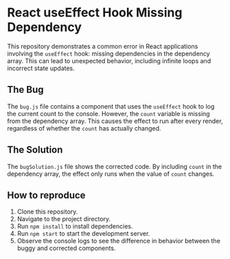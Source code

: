 # React useEffect Hook Missing Dependency

This repository demonstrates a common error in React applications involving the `useEffect` hook: missing dependencies in the dependency array.  This can lead to unexpected behavior, including infinite loops and incorrect state updates.

## The Bug
The `bug.js` file contains a component that uses the `useEffect` hook to log the current count to the console.  However, the `count` variable is missing from the dependency array. This causes the effect to run after every render, regardless of whether the `count` has actually changed.

## The Solution
The `bugSolution.js` file shows the corrected code. By including `count` in the dependency array, the effect only runs when the value of `count` changes.

## How to reproduce
1. Clone this repository.
2. Navigate to the project directory.
3. Run `npm install` to install dependencies.
4. Run `npm start` to start the development server.
5. Observe the console logs to see the difference in behavior between the buggy and corrected components.
